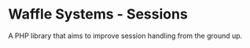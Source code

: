 Waffle Systems - Sessions
=====================

A PHP library that aims to improve session handling from the ground up.
